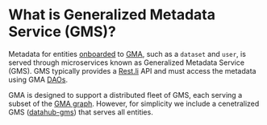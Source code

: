 # What is Generalized Metadata Service (GMS)?

Metadata for entities [onboarded](../how/entity-onboarding.md) to [GMA](gma.md), such as a `dataset` and `user`, is served through microservices known as Generalized Metadata Service (GMS). GMS typically provides a [Rest.li](http://rest.li) API and must access the metadata using GMA [DAOs](../architecture/metadata-serving.md). 

GMA is designed to support a distributed fleet of GMS, each serving a subset of the [GMA graph](graph.md). However, for simplicity we include a cenetralized GMS ([datahub-gms](../../gms)) that serves all entities.
